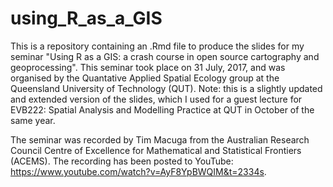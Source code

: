 # using_R_as_a_GIS

This is a repository containing an .Rmd file to produce the slides for my seminar "Using R as a GIS: a crash course in open source cartography and geoprocessing". This seminar took place on 31 July, 2017, and was organised by the Quantative Applied Spatial Ecology group at the Queensland University of Technology (QUT). Note: this is a slightly updated and extended version of the slides, which I used for a guest lecture for EVB222: Spatial Analysis and Modelling Practice at QUT in October of the same year.

The seminar was recorded by Tim Macuga from the Australian Research Council Centre of Excellence for Mathematical and Statistical Frontiers (ACEMS). The recording has been posted to YouTube: https://www.youtube.com/watch?v=AyF8YpBWQIM&t=2334s.

